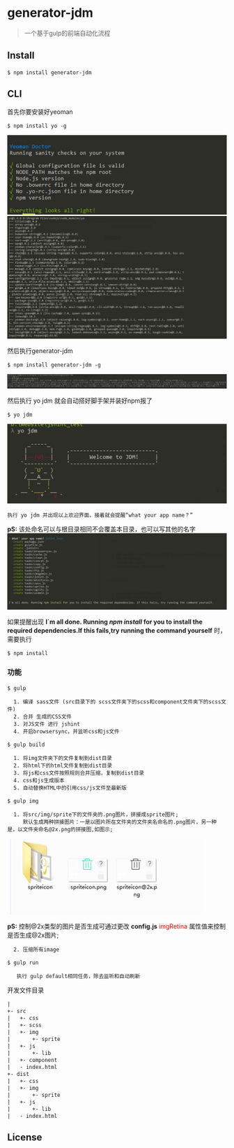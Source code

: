# generator-jdm

> 一个基于gulp的前端自动化流程




## Install

```
$ npm install generator-jdm
```


## CLI

首先你要安装好yeoman

```
$ npm install yo -g
```
<img src="img/yoDoctor.png"></img>
<img src="img/yodone.png" alt="全局yo 安装"></img>

然后执行generator-jdm
 
```
$ npm install generator-jdm -g
```

<img src="img/generator-jdm.png"></img>

然后执行 yo jdm  就会自动搭好脚手架并装好npm报了

```
$ yo jdm
```
<img src="img/welcome.png" alt="yo success!">


```
执行 yo jdm 并出现以上欢迎界面，接着就会提醒“what your app name？”
```
<b>pS:</b> 
     该处命名可以与根目录相同不会覆盖本目录，也可以写其他的名字
<img src="img/yoJdm.png"></img>

如果提醒出现
<b>I`m all done. Running <i>npm install</i> 
for you to install the required dependencies.If this fails,try running the command yourself</b>
      时，需要执行

```
$ npm install 
```

### 功能
```
$ gulp
```

      1. 编译 sass文件 (src目录下的 scss文件夹下的scss和component文件夹下的scss文件)
      2. 合并 生成的CSS文件
      3. 对JS文件 进行 jshint
      4. 开启browsersync，并监听css和js文件

```
$ gulp build
```

      1. 将img文件夹下的文件复制到dist目录
      2. 将html下的html文件复制到dist目录
      3. 将js和css文件按照规则合并压缩，复制到dist目录
      4. css和js生成版本
      5. 自动替换HTML中的引用css/js文件至最新版

```
$ gulp img
```

      1. 将src/img/sprite下的文件夹的.png图片，拼接成sprite图片;
         默认生成两种拼接图片：一是以图片所在文件夹的文件夹名命名的.png图片，另一种是，以文件夹命名@2x.png的拼接图,如图示;

<img src="img/gulp_img.png" alt="生成图片">

<b>pS:</b>
      控制@2x类型的图片是否生成可通过更改
<strong>config.js</strong><font color="red"> imgRetina</font>
      属性值来控制是否生成@2x图片;

      2. 压缩所有image

```
$ gulp run
```

       执行 gulp default相同任务，除去监听和自动刷新
 
开发文件目录

```
|
+- src
|   +- css
|   +- scss
|   +- img
|       +- sprite
|   +- js
|       +- lib
|   +- component
|   - index.html
+- dist
|   +- css
|   +- img
|       +- sprite
|   +- js
|       +- lib
|   - index.html
```

## License


